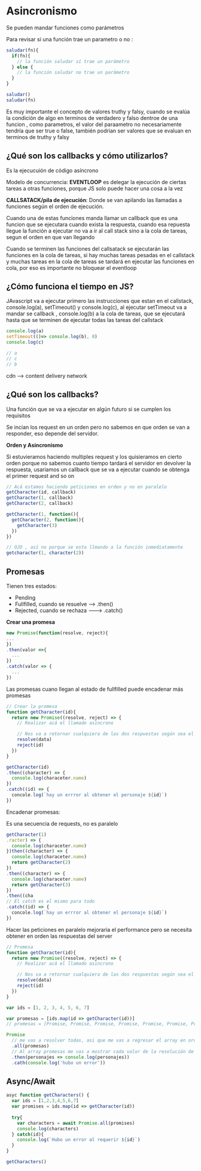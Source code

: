 # Asincronismo

Se pueden mandar funciones como parámetros

Para revisar si una función trae un parametro o no :
```js
saludar(fn){
  if(fn){
    // la función saludar sí trae un parámetro
  } else {
    // la función saludar no trae un parámetro
  }
}

saludar()
saludar(fn)
```

Es muy importante el concepto de valores truthy y falsy, cuando se evalúa la condición de algo en terminos de verdadero y falso dentroe de una funcion , como parametros, el valor del paraametro no necesariamente tendría que ser true o false, también podrian ser valores que se evaluan en terminos de truthy y falsy


## ¿Qué son los callbacks y cómo utilizarlos?

Es la ejecucuión de código asíncrono

Modelo de concurrencia: **EVENTLOOP** es delegar la ejecución de ciertas tareas a otras funciones, porque JS solo puede hacer una cosa a la vez

**CALLSATACK/pila de ejecución**: Donde se van apilando las llamadas a funciones según el orden de ejecución.

Cuando una de estas funciones manda llamar un callback que es una funcion que se ejecutara cuando exista la respuesta, cuando esa repuesta llegue la función a ejecutar no va a ir al call stack sino a la cola de tareas, segun el orden en que van llegando

Cuando se terminen las funciones del callsatack se ejecutarán las funciones en la cola de tareas, si hay muchas tareas pesadas en el callstack y muchas tareas en la cola de tareas se tardará en ejecutar las funciones en cola, por eso es importante no bloquear el eventloop

## ¿Cómo funciona el tiempo en JS?

JAvascript va a ejecutar primero las instrucciones que estan en el callstack, console.log(a), setTimeout() y console.log(c), al ejecutar setTimeout va a mandar se callback , console.log(b) a la cola de tareas, que se ejecutará hasta que se terminen de ejecutar todas las tareas del callstack

```js
console.log(a)
setTimeout(()=> console.log(b), 0)
console.log(c)

// a
// c
// b
```

cdn --> content delivery network

## ¿Qué son los callbacks?

Una función que se va a ejecutar en algún futuro  si se cumplen los requisitos

Se incian los request en un orden pero no sabemos en que orden se van a responder, eso depende del servidor.

**Orden y Asincronismo**

Si estuvieramos haciendo multiples request y los quisieramos en cierto orden porque no sabemos cuanto tiempo tardará el servidor en devolver la respuesta, usariamos un callback que se va a ejecutar cuando se obtenga el primer request and so on 

```js
// Acá estamos haciendo peticiones en orden y no en paralelo
getCharacter(id, callback)
getCharacter(1, callback)
getCharacter(2, callback)

getCharacter(1, function(){
  getCharacter(2, function(){
    getCharacter(3)
  })
})

// OJO , así no porque se esta llmando a la función inmediatamente
getcharacter(1, character(2))
```

## Promesas

Tienen tres estados:

- Pending
- Fullfilled, cuando se resuelve --> .then()
- Rejected, cuando se rechaza ---> .catch()

**Crear una promesa**
```js
new Promise(function(resolve, reject){
...
})
.then(valor =>{
  ...
})
.catch(valor => {
  ...
})
``` 

Las promesas cuano llegan al estado de fullfilled puede encadenar más promesas


```js
// Crear la promesa
function getCharacter(id){
  return new Promise((resolve, reject) => {
    // Realizar acá el llamado asincrono

    // Nos va a retornar cualquiera de las dos respuestas según sea el caso
    resolve(data)
    reject(id)
  })
}

getCharacter(id)
.then((character) => {
  console.log(characeter.name)
})
.catch((id) => {
  concole.log(`hay un errror al obtener el personaje ${id}`)
})
```

Encadenar promesas:

Es una secuencia de requests, no es paralelo

```js
getCharacter(1)
.racter) => {
  console.log(characeter.name)
})then((character) => {
  console.log(characeter.name)
  return getCharacter(2)
})
.then((character) => {
  console.log(characeter.name)
  return getCharacter(3)
})
.then((cha
// El catch es el mismo para todo
.catch((id) => {
  concole.log(`hay un errror al obtener el personaje ${id}`)
})
```

Hacer las peticiones en paralelo mejoraria el performance pero se necesita obtener en orden las respuestas del server

```js
// Promesa
function getCharacter(id){
  return new Promise((resolve, reject) => {
    // Realizar acá el llamado asincrono

    // Nos va a retornar cualquiera de las dos respuestas según sea el caso
    resolve(data)
    reject(id)
  })
}

var ids = [1, 2, 3, 4, 5, 6, 7]

var promesas = [ids.map(id => getCharacter(id))]
// promesas = [Promise, Promise, Promise, Promise, Promise, Promise, Promise]

Promise
  // me vas a resolver todas, asi que me vas a regresar el array en orden
  .all(promesas)
  // Al array promesas me vas a mostrar cada valor de la resolución de esa promesa, es decir cada personaje, que es un objeto
  .then(personajes => console.log(personajes))
  .cath(console.log('hubo un error'))
```

## Async/Await

```js
asyc function getCharacters() {
  var ids = [1,2,3,4,5,6,7]
  var promises = ids.map(id => getCharacter(id))
  
  try{
    var characters = await Promise.all(promises)
    console.log(characters)
  } catch(id){
    console.log(`Hubo un error al requerir ${id}`)
  }
}

getCharacters()
```